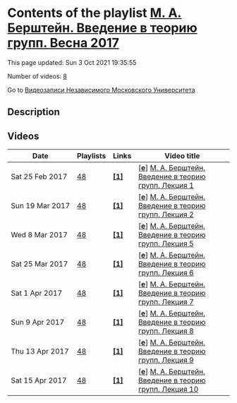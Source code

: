 # Contents of the playlist [М. А. Берштейн. Введение в теорию групп. Весна 2017](https://www.youtube.com/playlist?list=PLp9ABVh6_x4HghpBAycuVVfBKCPK5Jscm)

This page updated: Sun 3 Oct 2021 19:35:55

Number of videos: [8](#videos)

Go to [Видеозаписи Независимого Московского Университета](../README.md)

## Description



## Videos

|Date|Playlists|Links|Video title|
|---|---|---|---|
| Sat&nbsp;25&nbsp;Feb&nbsp;2017 | [48](../playlists/48 "М. А. Берштейн. Введение в теорию групп. Весна 2017") | [**[1]**](http://ium.mccme.ru/s17/s17-Bershtein.html) | [[**e**](https://studio.youtube.com/video/oaTxoE9rPNk/edit "Edit")] [М. А. Берштейн. Введение в теорию групп. Лекция 1](https://www.youtube.com/watch?v=oaTxoE9rPNk&list=PLp9ABVh6_x4HghpBAycuVVfBKCPK5Jscm "Спецкурс ФОПФ МФТИ.&#013;6 февраля 2017 г. 18:00, НМУ 310 (Москва, Большой Власьевский пер., 11)&#013;http://ium.mccme.ru/s17/s17-Bershtein.html") |
| Sun&nbsp;19&nbsp;Mar&nbsp;2017 | [48](../playlists/48 "М. А. Берштейн. Введение в теорию групп. Весна 2017") | [**[1]**](http://ium.mccme.ru/s17/s17-Bershtein.html) | [[**e**](https://studio.youtube.com/video/YWinmdb1Mlk/edit "Edit")] [М. А. Берштейн. Введение в теорию групп. Лекция 2](https://www.youtube.com/watch?v=YWinmdb1Mlk&list=PLp9ABVh6_x4HghpBAycuVVfBKCPK5Jscm "Приносим вам извинения за неполадку со звуком.&#013;Спецкурс ФОПФ МФТИ.&#013;13 февраля 2017 г. 18:00, НМУ 310 (Москва, Большой Власьевский пер., 11)&#013;http://ium.mccme.ru/s17/s17-Bershtein.html") |
| Wed&nbsp;8&nbsp;Mar&nbsp;2017 | [48](../playlists/48 "М. А. Берштейн. Введение в теорию групп. Весна 2017") | [**[1]**](http://ium.mccme.ru/s17/s17-Bershtein.html) | [[**e**](https://studio.youtube.com/video/zJjVnhRn4J4/edit "Edit")] [М. А. Берштейн. Введение в теорию групп. Лекция 5](https://www.youtube.com/watch?v=zJjVnhRn4J4&list=PLp9ABVh6_x4HghpBAycuVVfBKCPK5Jscm "Спецкурс ФОПФ МФТИ.&#013;6 марта 2017 г. 18:00, НМУ 310 (Москва, Большой Власьевский пер., 11)&#013;http://ium.mccme.ru/s17/s17-Bershtein.html") |
| Sat&nbsp;25&nbsp;Mar&nbsp;2017 | [48](../playlists/48 "М. А. Берштейн. Введение в теорию групп. Весна 2017") | [**[1]**](http://ium.mccme.ru/s17/s17-Bershtein.html) | [[**e**](https://studio.youtube.com/video/eseUYPiMswo/edit "Edit")] [М. А. Берштейн. Введение в теорию групп. Лекция 6](https://www.youtube.com/watch?v=eseUYPiMswo&list=PLp9ABVh6_x4HghpBAycuVVfBKCPK5Jscm "Спецкурс ФОПФ МФТИ.&#013;13 марта 2017 г. 18:00, НМУ 310 (Москва, Большой Власьевский пер., 11)&#013;http://ium.mccme.ru/s17/s17-Bershtein.html") |
| Sat&nbsp;1&nbsp;Apr&nbsp;2017 | [48](../playlists/48 "М. А. Берштейн. Введение в теорию групп. Весна 2017") | [**[1]**](http://ium.mccme.ru/s17/s17-Bershtein.html) | [[**e**](https://studio.youtube.com/video/qU0Aqkpixi0/edit "Edit")] [М. А. Берштейн. Введение в теорию групп. Лекция 7](https://www.youtube.com/watch?v=qU0Aqkpixi0&list=PLp9ABVh6_x4HghpBAycuVVfBKCPK5Jscm "Спецкурс ФОПФ МФТИ.&#013;20 марта 2017 г. 18:00, НМУ 310 (Москва, Большой Власьевский пер., 11)&#013;http://ium.mccme.ru/s17/s17-Bershtein.html") |
| Sun&nbsp;9&nbsp;Apr&nbsp;2017 | [48](../playlists/48 "М. А. Берштейн. Введение в теорию групп. Весна 2017") | [**[1]**](http://ium.mccme.ru/s17/s17-Bershtein.html) | [[**e**](https://studio.youtube.com/video/y4tG7Di6pKw/edit "Edit")] [М. А. Берштейн. Введение в теорию групп. Лекция 8](https://www.youtube.com/watch?v=y4tG7Di6pKw&list=PLp9ABVh6_x4HghpBAycuVVfBKCPK5Jscm "Спецкурс ФОПФ МФТИ.&#013;27 марта 2017 г. 18:00, НМУ 310 (Москва, Большой Власьевский пер., 11)&#013;http://ium.mccme.ru/s17/s17-Bershtein.html") |
| Thu&nbsp;13&nbsp;Apr&nbsp;2017 | [48](../playlists/48 "М. А. Берштейн. Введение в теорию групп. Весна 2017") | [**[1]**](http://ium.mccme.ru/s17/s17-Bershtein.html) | [[**e**](https://studio.youtube.com/video/FX-fJ4uU8z0/edit "Edit")] [М. А. Берштейн. Введение в теорию групп. Лекция 9](https://www.youtube.com/watch?v=FX-fJ4uU8z0&list=PLp9ABVh6_x4HghpBAycuVVfBKCPK5Jscm "Спецкурс ФОПФ МФТИ.&#013;3 апреля 2017 г. 18:00, НМУ 310 (Москва, Большой Власьевский пер., 11)&#013;http://ium.mccme.ru/s17/s17-Bershtein.html") |
| Sat&nbsp;15&nbsp;Apr&nbsp;2017 | [48](../playlists/48 "М. А. Берштейн. Введение в теорию групп. Весна 2017") | [**[1]**](http://ium.mccme.ru/s17/s17-Bershtein.html) | [[**e**](https://studio.youtube.com/video/fK5dKukkSlo/edit "Edit")] [М. А. Берштейн. Введение в теорию групп. Лекция 10](https://www.youtube.com/watch?v=fK5dKukkSlo&list=PLp9ABVh6_x4HghpBAycuVVfBKCPK5Jscm "Спецкурс ФОПФ МФТИ.&#013;10 апреля 2017 г. 18:00, НМУ 310 (Москва, Большой Власьевский пер., 11)&#013;http://ium.mccme.ru/s17/s17-Bershtein.html") |
